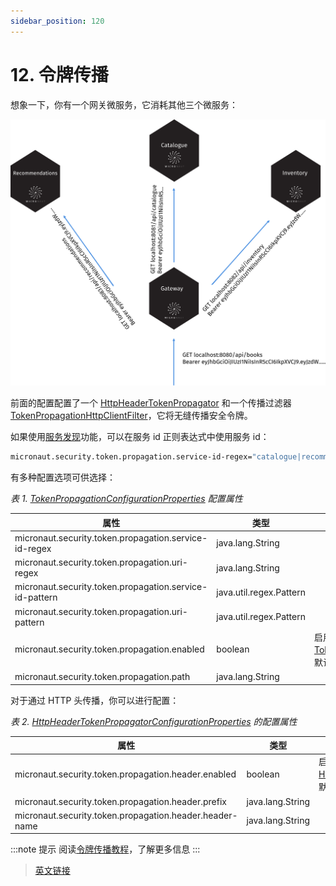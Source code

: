 ```yaml
---
sidebar_position: 120
---
```


# 12. 令牌传播

想象一下，你有一个网关微服务，它消耗其他三个微服务：

![tokenpropagation](./_img/tokenpropagation.svg)

前面的配置配置了一个 [HttpHeaderTokenPropagator](https://micronaut-projects.github.io/micronaut-security/latest/api/io/micronaut/security/token/propagation/HttpHeaderTokenPropagator.html) 和一个传播过滤器 [TokenPropagationHttpClientFilter](https://micronaut-projects.github.io/micronaut-security/latest/api/io/micronaut/security/token/propagation/TokenPropagationHttpClientFilter.html)，它将无缝传播安全令牌。

如果使用[服务发现](/core/cloud/serviceDiscovery)功能，可以在服务 id 正则表达式中使用服务 id：

```bash
micronaut.security.token.propagation.service-id-regex="catalogue|recommendations|inventory"
```

有多种配置选项可供选择：

*表 1. [TokenPropagationConfigurationProperties](https://micronaut-projects.github.io/micronaut-security/latest/api/io/micronaut/security/token/propagation/TokenPropagationConfigurationProperties.html) 配置属性*

|属性|类型|描述|
|--|--|--|
|micronaut.security.token.propagation.service-id-regex|java.lang.String||
|micronaut.security.token.propagation.uri-regex|java.lang.String||
|micronaut.security.token.propagation.service-id-pattern|java.util.regex.Pattern||
|micronaut.security.token.propagation.uri-pattern|java.util.regex.Pattern||
|micronaut.security.token.propagation.enabled|boolean|启用 [TokenPropagationHttpClientFilter](TokenPropagationHttpClientFilter)。默认值 `true`。|
|micronaut.security.token.propagation.path|java.lang.String||

对于通过 HTTP 头传播，你可以进行配置：

*表 2. [HttpHeaderTokenPropagatorConfigurationProperties](https://micronaut-projects.github.io/micronaut-security/latest/api/io/micronaut/security/token/propagation/HttpHeaderTokenPropagatorConfigurationProperties.html) 的配置属性*

|属性|类型|描述|
|--|--|--|
|micronaut.security.token.propagation.header.enabled|boolean|启用 [HttpHeaderTokenPropagator](https://micronaut-projects.github.io/micronaut-security/latest/api/io/micronaut/security/token/propagation/HttpHeaderTokenPropagator.html)。默认值 `true`。|
|micronaut.security.token.propagation.header.prefix|java.lang.String||
|micronaut.security.token.propagation.header.header-name|java.lang.String||

:::note 提示
阅读[令牌传播教程](https://guides.micronaut.io/latest/micronaut-token-propagation.html)，了解更多信息
:::

> [英文链接](https://micronaut-projects.github.io/micronaut-security/latest/guide/index.html#tokenPropagation)
